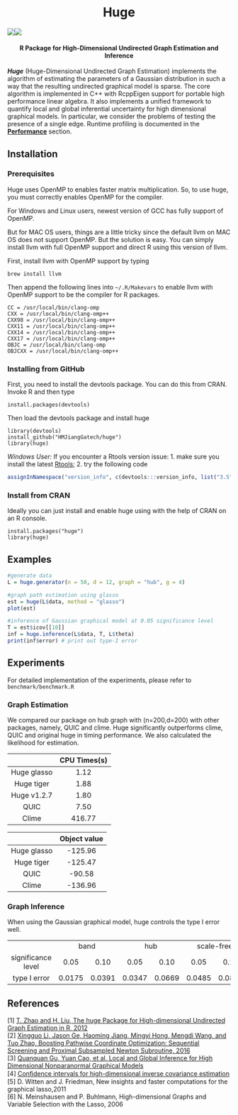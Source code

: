 <h1 align="center">Huge</h1>

[![](https://cranlogs.r-pkg.org/badges/huge)](https://cran.r-project.org/package=huge)[![](https://cranlogs.r-pkg.org/badges/grand-total/huge)](https://cran.r-project.org/package=huge)

<h4 align="center">R Package for High-Dimensional Undirected Graph Estimation and Inference</h4>

___Huge___ (Huge-Dimensional Undirected Graph Estimation) implements the algorithm of estimating the parameters of a Gaussian distribution in such a way that the resulting undirected graphical model is sparse. The core algorithm is implemented in C++ with RcppEigen support for portable high performance linear algebra. It also implements a unified framework to quantify local and global inferential uncertainty for high dimensional graphical models. In particular, we consider the problems of testing the presence of a single edge. Runtime profiling is documented in the [__Performance__](#performance) section.


## Installation

### Prerequisites

Huge uses OpenMP to enables faster matrix multiplication. So, to use huge, you must correctly enables OpenMP for the compiler.

For Windows and Linux users, newest version of GCC has fully support of OpenMP.

But for MAC OS users, things are a little tricky since the default llvm on MAC OS does not support OpenMP. But the solution is easy. You can simply install llvm with full OpenMP support and direct R using this version of llvm.

First, install llvm with OpenMP support by typing

```
brew install llvm
```

Then append the following lines into `~/.R/Makevars` to enable llvm with OpenMP support to be the compiler for R packages.

```
CC = /usr/local/bin/clang-omp
CXX = /usr/local/bin/clang-omp++
CXX98 = /usr/local/bin/clang-omp++
CXX11 = /usr/local/bin/clang-omp++
CXX14 = /usr/local/bin/clang-omp++
CXX17 = /usr/local/bin/clang-omp++
OBJC = /usr/local/bin/clang-omp
OBJCXX = /usr/local/bin/clang-omp++
```

### Installing from GitHub

First, you need to install the devtools package. You can do this from CRAN. Invoke R and then type

```
install.packages(devtools)
```

Then load the devtools package and install huge

```
library(devtools)
install_github("HMJiangGatech/huge")
library(huge)
```

*Windows User:*  If you encounter a Rtools version issue: 1. make sure you install the latest [Rtools](https://cran.r-project.org/bin/windows/Rtools/); 2. try the following code
```R
assignInNamespace("version_info", c(devtools:::version_info, list("3.5" = list(version_min = "3.3.0", version_max = "99.99.99", path = "bin"))), "devtools")
```

### Install from CRAN

Ideally you can just install and enable huge using with the help of CRAN on an R console.

```
install.packages("huge")
library(huge)
```

## Examples

```R
#generate data  
L = huge.generator(n = 50, d = 12, graph = "hub", g = 4)

#graph path estimation using glasso  
est = huge(L$data, method = "glasso")
plot(est)

#inference of Gaussian graphical model at 0.05 significance level  
T = est$icov[[10]]  
inf = huge.inference(L$data, T, L$theta)
print(inf$error) # print out type-I error
```

## Experiments
For detailed implementation of the experiments, please refer to `benchmark/benchmark.R`

### Graph Estimation

We compared our package on hub graph with (n=200,d=200) with other packages, namely, QUIC and clime.
Huge significantly outperforms clime, QUIC and original huge in timing performance. We also calculated the likelihood for estimation.

<center>
<table>
  <thead>
    <tr>
      <th></th>
      <th>CPU Times(s)</th>
    </tr>
  </thead>
  <tbody>
    <tr>
      <td><center>Huge glasso</center></td>
      <td><center>1.12</center></td>
    </tr>
    <tr>
      <td><center>Huge tiger</center></td>
      <td><center>1.88</center></td>
    <tr>
      <td><center>Huge v1.2.7</center></td>
      <td><center>1.80</center></td>
    </tr>
	<tr>
	  <td><center>QUIC</center></td>
      <td><center>7.50</center></td>
	</tr>
	<tr>
	  <td><center>Clime</center></td>
      <td><center>416.77</center></td>
	</tr>
  </tbody>
</table>
</center>

<center>
<table>
  <thead>
    <tr>
      <th></th>
      <th>Object value</th>
    </tr>
  </thead>
  <tbody>
    <tr>
      <td><center>Huge glasso</center></td>
      <td><center>-125.96</center></td>
    </tr>
    <tr>
      <td><center>Huge tiger</center></td>
      <td><center>-125.47</center></td>
	<tr>
	  <td><center>QUIC</center></td>
      <td><center>-90.58</center></td>
	</tr>
	<tr>
	  <td><center>Clime</center></td>
      <td><center>-136.96</center></td>
	</tr>
  </tbody>
</table>
</center>

### Graph Inference
When using the Gaussian graphical model, huge controls the type I error well.

<center>
<table>
    <tr>
	  <td></td>
	  <td colspan = "2"><center>band</center></td>
	  <td colspan = "2"><center>hub</center></td>
	  <td colspan = "2"><center>scale-free</center></td>
	<tr>
      <td><center>significance level</center></td>
      <td><center>0.05</center></td>
      <td><center>0.10</center></td>
	  <td><center>0.05</center></td>
      <td><center>0.10</center></td>
      <td><center>0.05</center></td>
      <td><center>0.10</center></td>
    </tr>
    <tr>
      <td><center>type I error</center></td>
	  <td><center>0.0175</center></td>
	  <td><center>0.0391</center></td>
      <td><center>0.0347</center></td>
	  <td><center>0.0669</center></td>
	  <td><center>0.0485</center></td>
      <td><center>0.0854</center></td>
	</tr>
  </tbody>
</table>
</center>

## References
[1] [T. Zhao and H. Liu, The huge Package for High-dimensional Undirected Graph Estimation in R, 2012](https://cran.r-project.org/web/packages/huge/vignettes/vignette.pdf)  
[2] [Xingguo Li, Jason Ge, Haoming Jiang, Mingyi Hong, Mengdi Wang, and Tuo Zhao, Boosting Pathwise Coordinate Optimization: Sequential Screening and Proximal Subsampled Newton Subroutine, 2016](https://www2.isye.gatech.edu/~tzhao80/)  
[3] [Quanquan Gu, Yuan Cao, et al. Local and Global Inference for High Dimensional Nonparanormal Graphical Models](https://arxiv.org/abs/1502.02347)  
[4] [Conﬁdence intervals for high-dimensional inverse covariance estimation](https://projecteuclid.org/download/pdfview_1/euclid.ejs/1433195859)  
[5] D. Witten and J. Friedman, New insights and faster computations for the graphical lasso,2011  
[6] N. Meinshausen and P. Buhlmann, High-dimensional Graphs and Variable Selection with the Lasso, 2006
